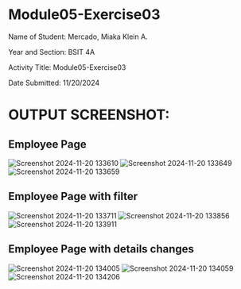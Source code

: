 # Module05-Exercise03

Name of Student: Mercado, Miaka Klein A.

Year and Section: BSIT 4A

Activity Title: Module05-Exercise03

Date Submitted: 11/20/2024



# OUTPUT SCREENSHOT:

## Employee Page 

![Screenshot 2024-11-20 133610](https://github.com/user-attachments/assets/d7cce453-21d8-4886-9fe8-c93dade30f4e) ![Screenshot 2024-11-20 133649](https://github.com/user-attachments/assets/6db1c6a3-3379-42fc-ad70-27ca8b106bbb) ![Screenshot 2024-11-20 133659](https://github.com/user-attachments/assets/41016bbe-d723-41be-ba95-95d337342016)

## Employee Page with filter

![Screenshot 2024-11-20 133711](https://github.com/user-attachments/assets/8c68a6dd-63bc-44d4-b5f9-9c5028ffcbee)
![Screenshot 2024-11-20 133856](https://github.com/user-attachments/assets/37466329-7332-4362-8cf5-6364e7ab6cb7)
![Screenshot 2024-11-20 133911](https://github.com/user-attachments/assets/60c18f0c-48f1-49fe-9762-33ed4fc3981a)

## Employee Page with details changes

![Screenshot 2024-11-20 134005](https://github.com/user-attachments/assets/42e057ae-a669-4827-ba6d-5e6534bf8e88)
![Screenshot 2024-11-20 134059](https://github.com/user-attachments/assets/207c43a2-68ef-4ea4-8ba9-dc2d03c1af06)
![Screenshot 2024-11-20 134206](https://github.com/user-attachments/assets/4dc2f985-80d7-4d85-8beb-70ba18cbc457)

